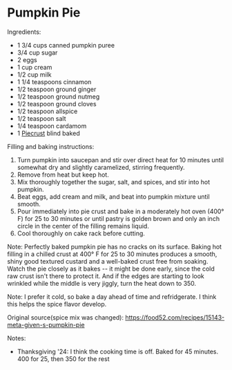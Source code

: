 # Pumpkin Pie

Ingredients:
* 1 3/4 cups canned pumpkin puree
* 3/4 cup sugar
* 2 eggs
* 1 cup cream
* 1/2 cup milk
* 1 1/4 teaspoons cinnamon
* 1/2 teaspoon ground ginger
* 1/2 teaspoon ground nutmeg
* 1/2 teaspoon ground cloves
* 1/2 teaspoon allspice
* 1/2 teaspoon salt
* 1/4 teaspoon cardamom
* 1 [Piecrust](pie-crust.md) blind baked

Filling and baking instructions:
1. Turn pumpkin into saucepan and stir over direct heat for 10 minutes until somewhat dry and slightly caramelized, stirring frequently. 
1. Remove from heat but keep hot.
1. Mix thoroughly together the sugar, salt, and spices, and stir into hot pumpkin.
1. Beat eggs, add cream and milk, and beat into pumpkin mixture until smooth.
1. Pour immediately into pie crust and bake in a moderately hot oven (400° F) for 25 to 30 minutes or until pastry is golden brown and only an inch circle in the center of the filling remains liquid. 
1. Cool thoroughly on cake rack before cutting.

Note: Perfectly baked pumpkin pie has no cracks on its surface. Baking hot filling in a chilled crust at 400° F for 25 to 30 minutes produces a smooth, shiny good textured custard and a well-baked crust free from soaking.  Watch the pie closely as it bakes -- it might be done early, since the cold raw crust isn't there to protect it. And if the edges are starting to look wrinkled while the middle is very jiggly, turn the heat down to 350.

Note: I prefer it cold, so bake a day ahead of time and refridgerate.  I think this helps the spice flavor develop.

Original source(spice mix was changed): https://food52.com/recipes/15143-meta-given-s-pumpkin-pie

Notes: 
* Thanksgiving '24: I think the cooking time is off. Baked for 45 minutes. 400 for 25, then 350 for the rest 
